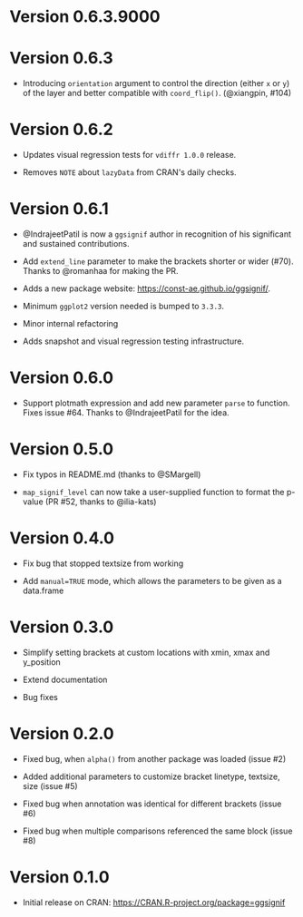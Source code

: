 # Version 0.6.3.9000

# Version 0.6.3

- Introducing `orientation` argument to control the direction (either `x` or
  `y`) of the layer and better compatible with `coord_flip()`. (@xiangpin,
  #104)

# Version 0.6.2

- Updates visual regression tests for `vdiffr 1.0.0` release.

- Removes `NOTE` about `lazyData` from CRAN's daily checks.

# Version 0.6.1

- @IndrajeetPatil is now a `ggsignif` author in recognition of his significant
  and sustained contributions.

- Add `extend_line` parameter to make the brackets shorter or wider (#70).
  Thanks to @romanhaa for making the PR.

- Adds a new package website: <https://const-ae.github.io/ggsignif/>.

- Minimum `ggplot2` version needed is bumped to `3.3.3`.

- Minor internal refactoring

- Adds snapshot and visual regression testing infrastructure.

# Version 0.6.0

- Support plotmath expression and add new parameter `parse` to function. Fixes
  issue #64. Thanks to @IndrajeetPatil for the idea.

# Version 0.5.0

- Fix typos in README.md (thanks to @SMargell)

- `map_signif_level` can now take a user-supplied function to format the p-value
  (PR #52, thanks to @ilia-kats)

# Version 0.4.0

- Fix bug that stopped textsize from working

- Add `manual=TRUE` mode, which allows the parameters to be given as a
  data.frame

# Version 0.3.0

- Simplify setting brackets at custom locations with xmin, xmax and y_position

- Extend documentation

- Bug fixes

# Version 0.2.0

- Fixed bug, when `alpha()` from another package was loaded (issue #2)

- Added additional parameters to customize bracket linetype, textsize, size
  (issue #5)

- Fixed bug when annotation was identical for different brackets (issue #6)

- Fixed bug when multiple comparisons referenced the same block (issue #8)

# Version 0.1.0

- Initial release on CRAN: https://CRAN.R-project.org/package=ggsignif

